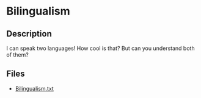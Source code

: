 # Bilingualism

## Description

I can speak two languages! How cool is that? But can you understand both of them?

## Files

* [Bilingualism.txt](<files/Bilingualism.txt>)

